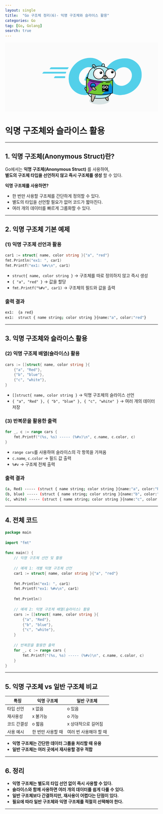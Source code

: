 ```yaml
---
layout: single
title:  "Go 구조체 정리(6)- 익명 구조체와 슬라이스 활용"
categories: Go
tag: [Go, Golang]
search: true
---
```

![go-icon](/assets/images/golang2.gif)


# **익명 구조체와 슬라이스 활용**
---

## **1. 익명 구조체(Anonymous Struct)란?**
Go에서는 **익명 구조체(Anonymous Struct)** 를 사용하여,  
**별도의 구조체 타입을 선언하지 않고 즉시 구조체를 생성** 할 수 있다.

**익명 구조체를 사용하면?**
- 한 번만 사용할 구조체를 간단하게 정의할 수 있다.
- 별도의 타입을 선언할 필요가 없어 코드가 짧아진다.
- 여러 개의 데이터를 빠르게 그룹화할 수 있다.

---

## **2. 익명 구조체 기본 예제**
### **(1) 익명 구조체 선언과 활용**
```go
car1 := struct{ name, color string }{"a", "red"}
fmt.Println("ex1: ", car1)
fmt.Printf("ex1: %#v\n", car1)
```
- `struct{ name, color string }` → 구조체를 따로 정의하지 않고 즉시 생성
- `{ "a", "red" }` → 값을 할당
- `fmt.Printf("%#v", car1)` → 구조체의 필드와 값을 출력

### **출력 결과**
```bash
ex1:  {a red}
ex1:  struct { name string; color string }{name:"a", color:"red"}
```

---

## **3. 익명 구조체와 슬라이스 활용**
### **(2) 익명 구조체 배열(슬라이스) 활용**
```go
cars := []struct{ name, color string }{
	{"a", "Red"},
	{"b", "blue"},
	{"c", "white"},
}
```
- `[]struct{ name, color string }` → 익명 구조체의 슬라이스 선언
- `{ "a", "Red" }, { "b", "blue" }, { "c", "white" }` → 여러 개의 데이터 저장

### **(3) 반복문을 활용한 출력**
```go
for _, c := range cars {
	fmt.Printf("(%s, %s) ----- (%#v)\n", c.name, c.color, c)
}
```
- `range cars`를 사용하여 슬라이스의 각 항목을 가져옴
- `c.name`, `c.color` → 필드 값 출력
- `%#v` → 구조체 전체 출력

### **출력 결과**
```bash
(a, Red) ----- (struct { name string; color string }{name:"a", color:"Red"})
(b, blue) ----- (struct { name string; color string }{name:"b", color:"blue"})
(c, white) ----- (struct { name string; color string }{name:"c", color:"white"})
```

---

## **4. 전체 코드**
```go
package main

import "fmt"

func main() {
	// 익명 구조체 선언 및 활용

	// 예제 1: 개별 익명 구조체 선언
	car1 := struct{ name, color string }{"a", "red"}

	fmt.Println("ex1: ", car1)
	fmt.Printf("ex1: %#v\n", car1)

	fmt.Println()

	// 예제 2: 익명 구조체 배열(슬라이스) 활용
	cars := []struct{ name, color string }{
		{"a", "Red"},
		{"b", "blue"},
		{"c", "white"},
	}

	// 반복문을 활용한 출력
	for _, c := range cars {
		fmt.Printf("(%s, %s) ----- (%#v)\n", c.name, c.color, c)
	}
}
```

---

## **5. 익명 구조체 vs 일반 구조체 비교**

| 특징 | 익명 구조체 | 일반 구조체 |
|------|-----------|-----------|
| 타입 선언 | x 없음 | o 있음 |
| 재사용성 | x 불가능 | o 가능 |
| 코드 간결성 | o 짧음 | x 상대적으로 길어짐 |
| 사용 예시 | 한 번만 사용할 때 | 여러 번 사용해야 할 때 |

- **익명 구조체는 간단한 데이터 그룹을 처리할 때 유용**  
- **일반 구조체는 여러 곳에서 재사용할 경우 적합**  

---

## **6. 정리**
- **익명 구조체는 별도의 타입 선언 없이 즉시 사용할 수 있다.**  
- **슬라이스와 함께 사용하면 여러 개의 데이터를 쉽게 다룰 수 있다.**  
- **일반 구조체보다 간결하지만, 재사용이 어렵다는 단점이 있다.**  
- **필요에 따라 일반 구조체와 익명 구조체를 적절히 선택해야 한다.**  

---

